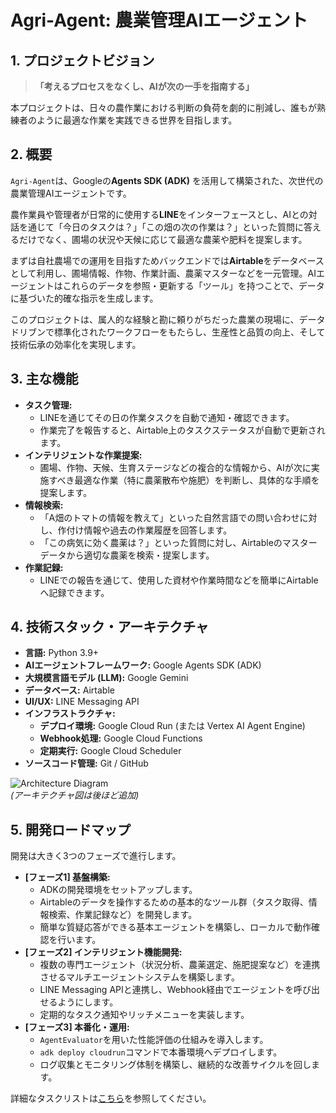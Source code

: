 # Agri-Agent: 農業管理AIエージェント

## 1. プロジェクトビジョン

> **「考えるプロセスをなくし、AIが次の一手を指南する」**

本プロジェクトは、日々の農作業における判断の負荷を劇的に削減し、誰もが熟練者のように最適な作業を実践できる世界を目指します。

## 2. 概要

`Agri-Agent`は、Googleの**Agents SDK (ADK)** を活用して構築された、次世代の農業管理AIエージェントです。

農作業員や管理者が日常的に使用する**LINE**をインターフェースとし、AIとの対話を通じて「今日のタスクは？」「この畑の次の作業は？」といった質問に答えるだけでなく、圃場の状況や天候に応じて最適な農薬や肥料を提案します。

まずは自社農場での運用を目指すためバックエンドでは**Airtable**をデータベースとして利用し、圃場情報、作物、作業計画、農薬マスターなどを一元管理。AIエージェントはこれらのデータを参照・更新する「ツール」を持つことで、データに基づいた的確な指示を生成します。

このプロジェクトは、属人的な経験と勘に頼りがちだった農業の現場に、データドリブンで標準化されたワークフローをもたらし、生産性と品質の向上、そして技術伝承の効率化を実現します。

## 3. 主な機能

- **タスク管理:**
    - LINEを通じてその日の作業タスクを自動で通知・確認できます。
    - 作業完了を報告すると、Airtable上のタスクステータスが自動で更新されます。
- **インテリジェントな作業提案:**
    - 圃場、作物、天候、生育ステージなどの複合的な情報から、AIが次に実施すべき最適な作業（特に農薬散布や施肥）を判断し、具体的な手順を提案します。
- **情報検索:**
    - 「A畑のトマトの情報を教えて」といった自然言語での問い合わせに対し、作付け情報や過去の作業履歴を回答します。
    - 「この病気に効く農薬は？」といった質問に対し、Airtableのマスターデータから適切な農薬を検索・提案します。
- **作業記録:**
    - LINEでの報告を通じて、使用した資材や作業時間などを簡単にAirtableへ記録できます。

## 4. 技術スタック・アーキテクチャ

- **言語:** Python 3.9+
- **AIエージェントフレームワーク:** Google Agents SDK (ADK)
- **大規模言語モデル (LLM):** Google Gemini
- **データベース:** Airtable
- **UI/UX:** LINE Messaging API
- **インフラストラクチャ:**
    - **デプロイ環境:** Google Cloud Run (または Vertex AI Agent Engine)
    - **Webhook処理:** Google Cloud Functions
    - **定期実行:** Google Cloud Scheduler
- **ソースコード管理:** Git / GitHub

![Architecture Diagram](https://user-images.githubusercontent.com/12345/architecture.png)  
*(アーキテクチャ図は後ほど追加)*

## 5. 開発ロードマップ

開発は大きく3つのフェーズで進行します。

- **[フェーズ1] 基盤構築:**
    - ADKの開発環境をセットアップします。
    - Airtableのデータを操作するための基本的なツール群（タスク取得、情報検索、作業記録など）を開発します。
    - 簡単な質疑応答ができる基本エージェントを構築し、ローカルで動作確認を行います。
- **[フェーズ2] インテリジェント機能開発:**
    - 複数の専門エージェント（状況分析、農薬選定、施肥提案など）を連携させるマルチエージェントシステムを構築します。
    - LINE Messaging APIと連携し、Webhook経由でエージェントを呼び出せるようにします。
    - 定期的なタスク通知やリッチメニューを実装します。
- **[フェーズ3] 本番化・運用:**
    - `AgentEvaluator`を用いた性能評価の仕組みを導入します。
    - `adk deploy cloudrun`コマンドで本番環境へデプロイします。
    - ログ収集とモニタリング体制を構築し、継続的な改善サイクルを回します。

詳細なタスクリストは[こちら](./docs/アグリエージェント_タスク.md)を参照してください。
